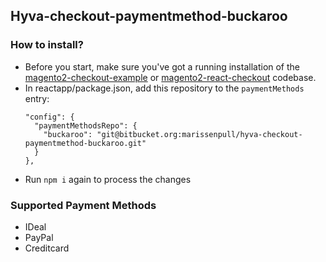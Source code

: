 ## Hyva-checkout-paymentmethod-buckaroo

### How to install?

- Before you start, make sure you've got a running installation of the [magento2-checkout-example](https://github.com/hyva-themes/magento2-checkout-example) or [magento2-react-checkout](https://github.com/hyva-themes/magento2-react-checkout) codebase.
- In reactapp/package.json, add this repository to the `paymentMethods` entry:
  ```
  "config": {
    "paymentMethodsRepo": {
      "buckaroo": "git@bitbucket.org:marissenpull/hyva-checkout-paymentmethod-buckaroo.git"
    }
  },
  ```
- Run `npm i` again to process the changes

### Supported Payment Methods

- IDeal
- PayPal
- Creditcard